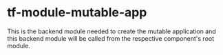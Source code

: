 # tf-module-mutable-app

This is the backend module needed to create the mutable application and this backend module will be called from the respective component's root module.
